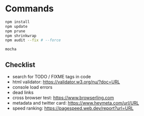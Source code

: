 # Commands

```bash
npm install
npm update
npm prune
npm shrinkwrap
npm audit --fix # --force

mocha
```

## Checklist

- search for TODO / FIXME tags in code
- html validator: https://validator.w3.org/nu/?doc=URL
- console load errors
- dead links
- cross browser test: https://www.browserling.com
- metadata and twitter card: https://www.heymeta.com/url/URL
- speed ranking: https://pagespeed.web.dev/report?url=URL
